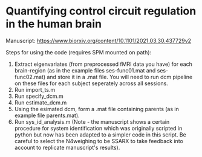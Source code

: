 # Quantifying control circuit regulation in the human brain

Manuscript: https://www.biorxiv.org/content/10.1101/2021.03.30.437729v2

Steps for using the code (requires SPM mounted on path):

1. Extract eigenvariates (from preprocessed fMRI data you have) for each brain-region (as in the example files ses-func01.mat and ses-func02.mat) and store it in a .mat file. You will need to run dcm pipeline on these files for each subject seperately across all sessions. 
2. Run import_ts.m 
3. Run specify_dcm.m
4. Run estimate_dcm.m
5. Using the esimated dcm, form a .mat file containing parents (as in example file parents.mat).
6. Run sys_id_analysis.m (Note - the manuscript shows a certain procedure for system identification which was originally scripted in python but now has been adapted to a simpler code in this script. Be careful to select the N4weighing to be SSARX to take feedback into account to replicate manuscript's results). 
